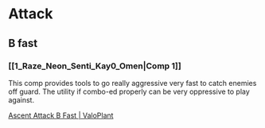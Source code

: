 # Attack
## B fast
### [[1_Raze_Neon_Senti_Kay0_Omen|Comp 1]]

This comp provides tools to go really aggressive very fast to catch enemies off guard. The utility if combo-ed properly can be very oppressive to play against. 

[Ascent Attack B Fast | ValoPlant](https://valoplant.gg/C4XEWU)

